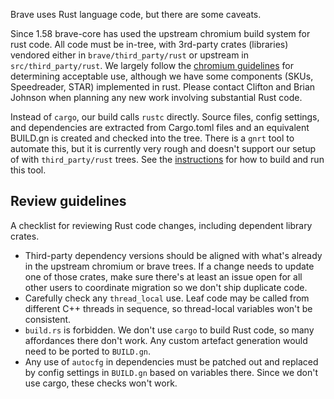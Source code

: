 Brave uses Rust language code, but there are some caveats.

Since 1.58 brave-core has used the upstream chromium build system for rust code. All code must be in-tree, with 3rd-party crates (libraries) vendored either in `brave/third_party/rust` or upstream in `src/third_party/rust`.
We largely follow the [chromium guidelines](https://chromium.googlesource.com/chromium/src/+/refs/heads/main/docs/adding_to_third_party.md#Rust) for determining acceptable use, although we have some components (SKUs, Speedreader, STAR) implemented in rust. Please contact Clifton and Brian Johnson when planning any new work involving substantial Rust code.

Instead of `cargo`, our build calls `rustc` directly. Source files, config settings, and dependencies are extracted from Cargo.toml files and an equivalent BUILD.gn is created and checked into the tree. There is a `gnrt` tool to automate this, but it is currently very rough and doesn't support our setup of with `third_party/rust` trees. See the [instructions](https://chromium.googlesource.com/chromium/src/tools/+/refs/heads/main/crates/README.md) for how to build and run this tool.

## Review guidelines

A checklist for reviewing Rust code changes, including dependent library crates.

* Third-party dependency versions should be aligned with what's already in the upstream chromium or brave trees. If a change needs to update one of those crates, make sure there's at least an issue open for all other users to coordinate migration so we don't ship duplicate code.
* Carefully check any `thread_local` use. Leaf code may be called from different C++ threads in sequence, so thread-local variables won't be consistent.
* `build.rs` is forbidden. We don't use `cargo` to build Rust code, so many affordances there don't work. Any custom artefact generation would need to be ported to `BUILD.gn`.
* Any use of `autocfg` in dependencies must be patched out and replaced by config settings in `BUILD.gn` based on variables there. Since we don't use cargo, these checks won't work.